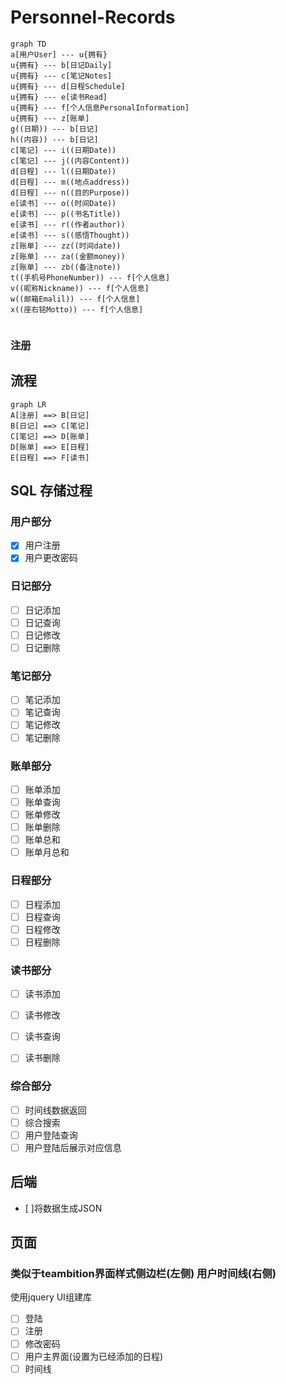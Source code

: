 # Personnel-Records

```mermaid
graph TD
a[用户User] --- u{拥有}
u{拥有} --- b[日记Daily]
u{拥有} --- c[笔记Notes]
u{拥有} --- d[日程Schedule]
u{拥有} --- e[读书Read]
u{拥有} --- f[个人信息PersonalInformation]
u{拥有} --- z[账单]
g((日期)) --- b[日记]
h((内容)) --- b[日记]
c[笔记] --- i((日期Date))
c[笔记] --- j((内容Content))
d[日程] --- l((日期Date))
d[日程] --- m((地点address))
d[日程] --- n((目的Purpose))
e[读书] --- o((时间Date))
e[读书] --- p((书名Title))
e[读书] --- r((作者author))
e[读书] --- s((感悟Thought))
z[账单] --- zz((时间date))
z[账单] --- za((金额money))
z[账单] --- zb((备注note))
t((手机号PhoneNumber)) --- f[个人信息]
v((昵称Nickname)) --- f[个人信息]
w((邮箱Emalil)) --- f[个人信息]
x((座右铭Motto)) --- f[个人信息]


```

### 注册 



## 流程

```mermaid
graph LR
A[注册] ==> B[日记]
B[日记] ==> C[笔记]
C[笔记] ==> D[账单]
D[账单] ==> E[日程]
E[日程] ==> F[读书]
```
## SQL 存储过程
### 用户部分
- [x] 用户注册 
- [x] 用户更改密码
### 日记部分
- [ ] 日记添加
- [ ] 日记查询
- [ ] 日记修改
- [ ] 日记删除
### 笔记部分
- [ ] 笔记添加
- [ ] 笔记查询
- [ ] 笔记修改
- [ ] 笔记删除
### 账单部分
- [ ] 账单添加
- [ ] 账单查询
- [ ] 账单修改
- [ ] 账单删除
- [ ] 账单总和
- [ ] 账单月总和
### 日程部分
- [ ] 日程添加
- [ ] 日程查询
- [ ] 日程修改
- [ ] 日程删除
### 读书部分
- [ ] 读书添加
- [ ] 读书修改
- [ ] 读书查询
- [ ] 读书删除


### 综合部分
- [ ] 时间线数据返回
- [ ] 综合搜索
- [ ] 用户登陆查询
- [ ] 用户登陆后展示对应信息

## 后端

- [ ]将数据生成JSON 

## 页面
### 类似于teambition界面样式侧边栏(左侧) 用户时间线(右侧)
使用jquery UI组建库
- [ ] 登陆
- [ ] 注册
- [ ] 修改密码
- [ ] 用户主界面(设置为已经添加的日程)
- [ ] 时间线